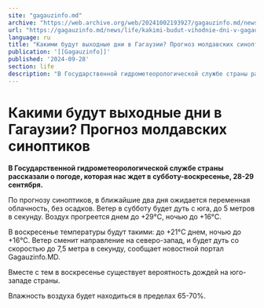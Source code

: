 ```yaml
---
site: "gagauzinfo.md"
archive: "https://web.archive.org/web/20241002193927/gagauzinfo.md/news/life/kakimi-budut-vihodnie-dni-v-gagauzii-prognoz-moldavskih-sinoptikov"
url: "https://gagauzinfo.md/news/life/kakimi-budut-vihodnie-dni-v-gagauzii-prognoz-moldavskih-sinoptikov"
language: ru
title: "Какими будут выходные дни в Гагаузии? Прогноз молдавских синоптиков"
publication: '[[Gagauzinfo]]'
published: '2024-09-28'
section: life
description: "В Государственной гидрометеорологической службе страны рассказали о погоде, которая нас ждет в субботу-воскресенье, 28-29 сентября."
---
```


# Какими будут выходные дни в Гагаузии? Прогноз молдавских синоптиков

**В Государственной гидрометеорологической службе страны рассказали о погоде, которая нас ждет в субботу-воскресенье, 28-29 сентября.**

По прогнозу синоптиков, в ближайшие два дня ожидается переменная облачность, без осадков. Ветер в субботу будет дуть с юга, до 5 метров в секунду. Воздух прогреется днем до +29°C, ночью до +16°C.

В воскресенье температуры будут такими: до +21°C днем, ночью до +16°C. Ветер сменит направление на северо-запад, и будет дуть со скоростью до 7,5 метра в секунду, сообщает новостной портал Gagauzinfo.MD.

Вместе с тем в воскресенье существует вероятность дождей на юго-западе страны.

Влажность воздуха будет находиться в пределах 65-70%.